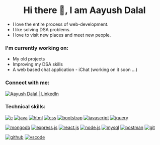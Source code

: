 <h1 align="center">Hi there 👋, I am Aayush Dalal</h1>
<ul>
  <li>I love the entire process of web-development.</li>
  <li>I like solving DSA problems.</li>
  <li>I love to visit new places and meet new people.</li>
</ul>

<h3>I'm currently working on:</h3>
<ul>
  <li>My old projects</li>
  <li>Improving my DSA skills</li>
  <li>A web based chat application - iChat (working on it soon ...)</li>
</ul>

<h3>Connect with me:</h3>
<p><a href="https://www.linkedin.com/in/aayushdalal"><img src="https://skillicons.dev/icons?i=linkedin" alt="Aayush Dalal | LinkedIn"/></a></p>

<h3>Technical skills:</h3>
<a href=""><img src="https://skillicons.dev/icons?i=c" alt="c"/></a>
<a href=""><img src="https://skillicons.dev/icons?i=java" alt="java"/></a>
<a href=""><img src="https://skillicons.dev/icons?i=html" alt="html"/></a>
<a href=""><img src="https://skillicons.dev/icons?i=css" alt="css"/></a>
<a href=""><img src="https://skillicons.dev/icons?i=bootstrap" alt="bootstrap"/></a>
<a href=""><img src="https://skillicons.dev/icons?i=js" alt="javascript"/></a>
<a href=""><img src="https://skillicons.dev/icons?i=jquery" alt="jquery"/></a>
<p style="padding=0px"></p>
<a href=""><img src="https://skillicons.dev/icons?i=mongodb" alt="mongodb"/></a>
<a href=""><img src="https://skillicons.dev/icons?i=express" alt="express.js"/></a>
<a href=""><img src="https://skillicons.dev/icons?i=react" alt="react.js"/></a>
<a href=""><img src="https://skillicons.dev/icons?i=nodejs" alt="node.js"/></a>
<a href=""><img src="https://skillicons.dev/icons?i=mysql" alt="mysql"/></a>
<a href=""><img src="https://skillicons.dev/icons?i=postman" alt="postman"/></a>
<a href=""><img src="https://skillicons.dev/icons?i=git" alt="git"/></a>
<p></p>
<a href=""><img src="https://skillicons.dev/icons?i=github" alt="github"/></a>
<a href=""><img src="https://skillicons.dev/icons?i=vscode" alt="vscode"/></a>
<!--
**aayush7908/aayush7908** is a ✨ _special_ ✨ repository because its `README.md` (this file) appears on your GitHub profile.

Here are some ideas to get you started:

- 🔭 I’m currently working on ...
- 🌱 I’m currently learning ...
- 👯 I’m looking to collaborate on ...
- 🤔 I’m looking for help with ...
- 💬 Ask me about ...
- 📫 How to reach me: ...
- 😄 Pronouns: ...
- ⚡ Fun fact: ...
-->
